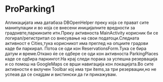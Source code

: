 # ProParking1
Апликацијата има датабаза DBOpenHelper преку која се прават сите манипулации и во која се внесени иницијалните вредности за градоивте,паркинзите итн.Преку активноста MainActivity корисник би се логирал/регистритал со внесување на свои податоци.Следната активност е Cities,тука корисникот има преглед на опциите градови каде би паркирал. Потоа се оди кон ReservationsForm.Тука се бира датум и време.Откако ќе се одбере се оди кон активноста ParkingPlaces каде се одбира паркингот.На крај следи порака за успешна резервација и со помош на GoogleMaps се врши навигација кон локацијата.Во сите активности е вклучен Toolbar кој има три items,за три резервации,но не успеав да се снајдам и вистински да ги прикажувам.



